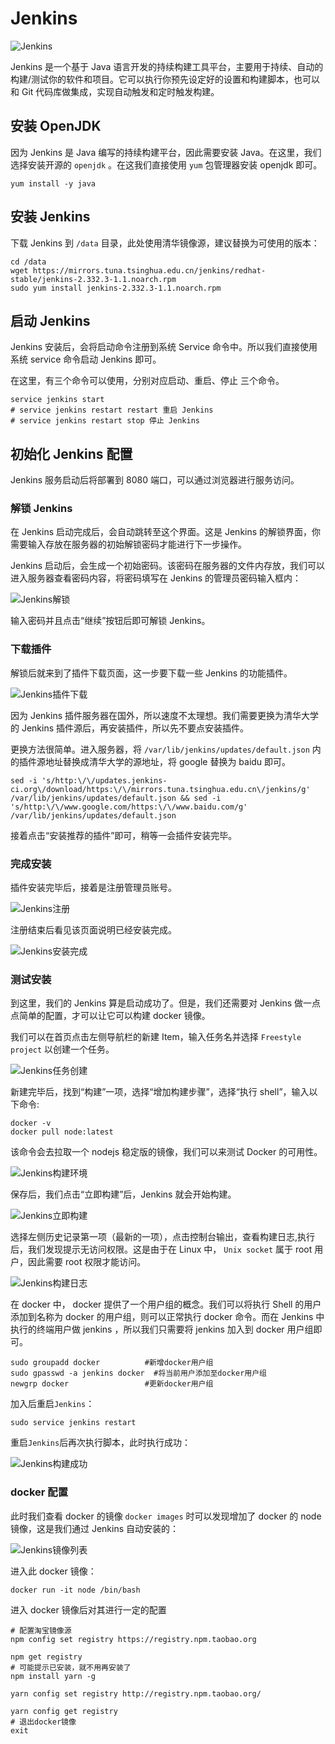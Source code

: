 # Jenkins

![Jenkins](img/jenkins.png)

Jenkins 是一个基于 Java 语言开发的持续构建工具平台，主要用于持续、自动的构建/测试你的软件和项目。它可以执行你预先设定好的设置和构建脚本，也可以和 Git 代码库做集成，实现自动触发和定时触发构建。

## 安装 OpenJDK

因为 Jenkins 是 Java 编写的持续构建平台，因此需要安装 Java。在这里，我们选择安装开源的 `openjdk` 。在这我们直接使用 `yum` 包管理器安装 openjdk 即可。

```shell
yum install -y java
```

## 安装 Jenkins

下载 Jenkins 到 `/data` 目录，此处使用清华镜像源，建议替换为可使用的版本：

```shell
cd /data
wget https://mirrors.tuna.tsinghua.edu.cn/jenkins/redhat-stable/jenkins-2.332.3-1.1.noarch.rpm
sudo yum install jenkins-2.332.3-1.1.noarch.rpm
```

## 启动 Jenkins

Jenkins 安装后，会将启动命令注册到系统 Service 命令中。所以我们直接使用系统 service 命令启动 Jenkins 即可。

在这里，有三个命令可以使用，分别对应启动、重启、停止 三个命令。

```shell
service jenkins start
# service jenkins restart restart 重启 Jenkins
# service jenkins restart stop 停止 Jenkins
```

## 初始化 Jenkins 配置

Jenkins 服务启动后将部署到 8080 端口，可以通过浏览器进行服务访问。

### 解锁 Jenkins

在 Jenkins 启动完成后，会自动跳转至这个界面。这是 Jenkins 的解锁界面，你需要输入存放在服务器的初始解锁密码才能进行下一步操作。

Jenkins 启动后，会生成一个初始密码。该密码在服务器的文件内存放，我们可以进入服务器查看密码内容，将密码填写在 Jenkins 的管理员密码输入框内：

![Jenkins解锁](img/jenkins_unlock.png)

输入密码并且点击“继续”按钮后即可解锁 Jenkins。

### 下载插件

解锁后就来到了插件下载页面，这一步要下载一些 Jenkins 的功能插件。

![Jenkins插件下载](img/jenkins_plugins_download.png)

因为 Jenkins 插件服务器在国外，所以速度不太理想。我们需要更换为清华大学的 Jenkins 插件源后，再安装插件，所以先不要点安装插件。

更换方法很简单。进入服务器，将 `/var/lib/jenkins/updates/default.json` 内的插件源地址替换成清华大学的源地址，将 google 替换为 baidu 即可。

```shell
sed -i 's/http:\/\/updates.jenkins-ci.org\/download/https:\/\/mirrors.tuna.tsinghua.edu.cn\/jenkins/g' /var/lib/jenkins/updates/default.json && sed -i 's/http:\/\/www.google.com/https:\/\/www.baidu.com/g' /var/lib/jenkins/updates/default.json
```

接着点击“安装推荐的插件”即可，稍等一会插件安装完毕。

### 完成安装

插件安装完毕后，接着是注册管理员账号。

![Jenkins注册](img/jenkins_register.png)

注册结束后看见该页面说明已经安装完成。

![Jenkins安装完成](img/jenkins_finish_install.png)

### 测试安装

到这里，我们的 Jenkins 算是启动成功了。但是，我们还需要对 Jenkins 做一点点简单的配置，才可以让它可以构建 docker 镜像。

我们可以在首页点击左侧导航栏的新建 Item，输入任务名并选择 `Freestyle project` 以创建一个任务。

![Jenkins任务创建](img/jenkins_create_project.png)

新建完毕后，找到“构建”一项，选择“增加构建步骤”，选择“执行 shell”，输入以下命令:

```shell
docker -v
docker pull node:latest
```

该命令会去拉取一个 nodejs 稳定版的镜像，我们可以来测试 Docker 的可用性。

![Jenkins构建环境](img/jenkins_execute_shell.png)

保存后，我们点击“立即构建”后，Jenkins 就会开始构建。

![Jenkins立即构建](img/jenkins_build.png)

选择左侧历史记录第一项（最新的一项），点击控制台输出，查看构建日志,执行后，我们发现提示无访问权限。这是由于在 Linux 中， `Unix socket` 属于 root 用户，因此需要 root 权限才能访问。

![Jenkins构建日志](img/jenkins_logs.png)

在 docker 中， docker 提供了一个用户组的概念。我们可以将执行 Shell 的用户添加到名称为 docker 的用户组，则可以正常执行 docker 命令。而在 Jenkins 中执行的终端用户做 jenkins ，所以我们只需要将 jenkins 加入到 docker 用户组即可。

```shell
sudo groupadd docker          #新增docker用户组
sudo gpasswd -a jenkins docker  #将当前用户添加至docker用户组
newgrp docker                 #更新docker用户组
```

加入后重启`Jenkins`：

```shell
sudo service jenkins restart
```

重启`Jenkins`后再次执行脚本，此时执行成功：

![Jenkins构建成功](img/jenkins_build_success.png)

### docker 配置

此时我们查看 docker 的镜像 `docker images` 时可以发现增加了 docker 的 node 镜像，这是我们通过 Jenkins 自动安装的：

![Jenkins镜像列表](img/jenkins_docker_images.png)

进入此 docker 镜像：

```shell
docker run -it node /bin/bash
```

进入 docker 镜像后对其进行一定的配置

```shell
# 配置淘宝镜像源
npm config set registry https://registry.npm.taobao.org

npm get registry
# 可能提示已安装，就不用再安装了
npm install yarn -g

yarn config set registry http://registry.npm.taobao.org/

yarn config get registry
# 退出docker镜像
exit
```
